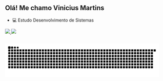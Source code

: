 ## Olá! Me chamo Vinicius Martins

- 💻 Estudo Desenvolvimento de Sistemas
   
<div>
  <a href="https://github.com/ViniciusM11">
  <img height="200em" src="https://github-readme-stats.vercel.app/api?username=ViniciusM11&show_icons=true&theme=monokai&include_all_commits=true&count_private=true"/>
  <img height="195em" src="https://github-readme-stats.vercel.app/api/top-langs/?username=ViniciusM11&layout=compact&langs_count=16&theme=monokai"/>
</div>

##
![Snake animation](https://github.com/ViniciusM11/ViniciusM11/blob/output/github-contribution-grid-snake.svg)
